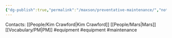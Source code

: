 ```yaml
---
{"dg-publish":true,"permalink":"/maxson/preventative-maintenance/","noteIcon":"","created":"2025-05-20T09:18:16.485-05:00"}
---
```


Contacts:
[[People/Kim Crawford\|Kim Crawford]]
[[People/Mars\|Mars]]
[[Vocabulary/PM\|PM]]
#equipment 
#equipment 
#maintenance 